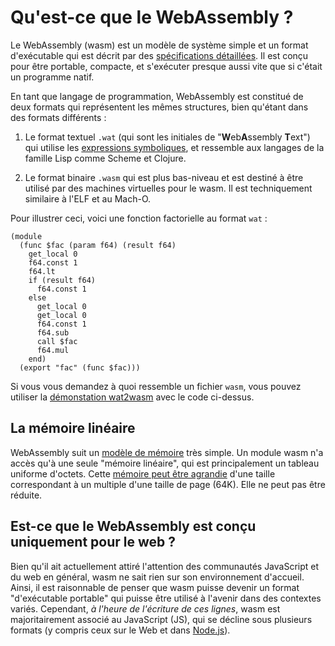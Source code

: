 <!--
# What is WebAssembly?
-->

# Qu'est-ce que le WebAssembly ?

<!--
WebAssembly (wasm) is a simple machine model and executable format with an
[extensive specification]. It is designed to be portable, compact, and execute
at or near native speeds.
-->

Le WebAssembly (wasm) est un modèle de système simple et un format d'exécutable
qui est décrit par des [spécifications détaillées][extensive specification]. Il
est conçu pour être portable, compacte, et s'exécuter presque aussi vite que si
c'était un programme natif.

<!--
As a programming language, WebAssembly is comprised of two formats that
represent the same structures, albeit in different ways:
-->

En tant que langage de programmation, WebAssembly est constitué de deux formats
qui représentent les mêmes structures, bien qu'étant dans des formats
différents :

<!--
1. The `.wat` text format (called `wat` for "**W**eb**A**ssembly **T**ext") uses
   [S-expressions], and bears some resemblance to the Lisp family of languages
   like Scheme and Clojure.
-->

1. Le format textuel `.wat` (qui sont les initiales de "**W**eb**A**ssembly
   **T**ext") qui utilise les [expressions symboliques][S-expressions], et
   ressemble aux langages de la famille Lisp comme Scheme et Clojure.

<!--
2. The `.wasm` binary format is lower-level and intended for consumption
   directly by wasm virtual machines. It is conceptually similar to ELF and
   Mach-O.
-->

2. Le format binaire `.wasm` qui est plus bas-niveau et est destiné à être
   utilisé par des machines virtuelles pour le wasm. Il est techniquement
   similaire à l'ELF et au Mach-O.

<!--
For reference, here is a factorial function in `wat`:
-->

Pour illustrer ceci, voici une fonction factorielle au format `wat` :

```
(module
  (func $fac (param f64) (result f64)
    get_local 0
    f64.const 1
    f64.lt
    if (result f64)
      f64.const 1
    else
      get_local 0
      get_local 0
      f64.const 1
      f64.sub
      call $fac
      f64.mul
    end)
  (export "fac" (func $fac)))
```

<!--
If you're curious about what a `wasm` file looks like you can use the [wat2wasm
demo] with the above code.
-->

Si vous vous demandez à quoi ressemble un fichier `wasm`, vous pouvez utiliser
la [démonstation wat2wasm][wat2wasm demo] avec le code ci-dessus.

<!--
## Linear Memory
-->

## La mémoire linéaire

<!--
WebAssembly has a very simple [memory model]. A wasm module has access to a
single "linear memory", which is essentially a flat array of bytes. This
[memory can be grown] by a multiple of the page size (64K). It cannot be shrunk.
-->

WebAssembly suit un [modèle de mémoire][memory model] très simple. Un module
wasm n'a accès qu'à une seule "mémoire linéaire", qui est principalement un
tableau uniforme d'octets. Cette [mémoire peut être
agrandie][memory can be grown] d'une taille correspondant à un multiple d'une
taille de page (64K). Elle ne peut pas être réduite.

<!--
## Is WebAssembly Just for the Web?
-->

## Est-ce que le WebAssembly est conçu uniquement pour le web ?

<!--
Although it has currently gathered attention in the JavaScript and Web
communities in general, wasm makes no assumptions about its host
environment. Thus, it makes sense to speculate that wasm will become a "portable
executable" format that is used in a variety of contexts in the future. As of
*today*, however, wasm is mostly related to JavaScript (JS), which comes in many
flavors (including both on the Web and [Node.js]).
-->

Bien qu'il ait actuellement attiré l'attention des communautés JavaScript et du
web en général, wasm ne sait rien sur son environnement d'accueil. Ainsi, il est
raisonnable de penser que wasm puisse devenir un format "d'exécutable portable"
qui puisse être utilisé à l'avenir dans des contextes variés. Cependant,
*à l'heure de l'écriture de ces lignes*, wasm est majoritairement associé au
JavaScript (JS), qui se décline sous plusieurs formats (y compris ceux sur le
Web et dans [Node.js]).

[memory model]: https://webassembly.github.io/spec/core/syntax/modules.html#syntax-mem
[memory can be grown]: https://webassembly.github.io/spec/core/syntax/instructions.html#syntax-instr-memory
[extensive specification]: https://webassembly.github.io/spec/
[value types]: https://webassembly.github.io/spec/core/syntax/types.html#value-types
[Node.js]: https://nodejs.org
[S-expressions]: https://en.wikipedia.org/wiki/S-expression
[wat2wasm demo]: https://webassembly.github.io/wabt/demo/wat2wasm/
